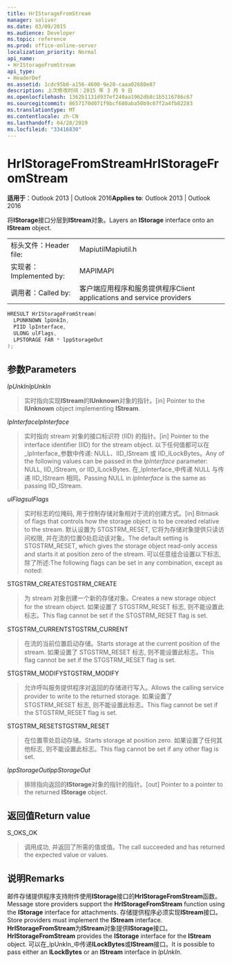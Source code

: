 ```yaml
---
title: HrIStorageFromStream
manager: soliver
ms.date: 03/09/2015
ms.audience: Developer
ms.topic: reference
ms.prod: office-online-server
localization_priority: Normal
api_name:
- HrIStorageFromStream
api_type:
- HeaderDef
ms.assetid: 1cdc95b8-a156-4600-9e20-caaa02680e87
description: 上次修改时间：2015 年 3 月 9 日
ms.openlocfilehash: 1362b1131d937ef240aa1962db8c1b5116786c67
ms.sourcegitcommit: 8657170d071f9bcf680aba50b9c07f2a4fb82283
ms.translationtype: MT
ms.contentlocale: zh-CN
ms.lasthandoff: 04/28/2019
ms.locfileid: "33416830"
---
```

# <a name="hristoragefromstream"></a><span data-ttu-id="0ff33-103">HrIStorageFromStream</span><span class="sxs-lookup"><span data-stu-id="0ff33-103">HrIStorageFromStream</span></span>

  
  
<span data-ttu-id="0ff33-104">**适用于**：Outlook 2013 | Outlook 2016</span><span class="sxs-lookup"><span data-stu-id="0ff33-104">**Applies to**: Outlook 2013 | Outlook 2016</span></span> 
  
<span data-ttu-id="0ff33-105">将**IStorage**接口分层到**IStream**对象。</span><span class="sxs-lookup"><span data-stu-id="0ff33-105">Layers an **IStorage** interface onto an **IStream** object.</span></span> 
  
|||
|:-----|:-----|
|<span data-ttu-id="0ff33-106">标头文件：</span><span class="sxs-lookup"><span data-stu-id="0ff33-106">Header file:</span></span>  <br/> |<span data-ttu-id="0ff33-107">Mapiutil</span><span class="sxs-lookup"><span data-stu-id="0ff33-107">Mapiutil.h</span></span>  <br/> |
|<span data-ttu-id="0ff33-108">实现者：</span><span class="sxs-lookup"><span data-stu-id="0ff33-108">Implemented by:</span></span>  <br/> |<span data-ttu-id="0ff33-109">MAPI</span><span class="sxs-lookup"><span data-stu-id="0ff33-109">MAPI</span></span>  <br/> |
|<span data-ttu-id="0ff33-110">调用者：</span><span class="sxs-lookup"><span data-stu-id="0ff33-110">Called by:</span></span>  <br/> |<span data-ttu-id="0ff33-111">客户端应用程序和服务提供程序</span><span class="sxs-lookup"><span data-stu-id="0ff33-111">Client applications and service providers</span></span>  <br/> |
   
```cpp
HRESULT HrIStorageFromStream(
  LPUNKNOWN lpUnkIn,
  PIID lpInterface,
  ULONG ulFlags,
  LPSTORAGE FAR * lppStorageOut
);
```

## <a name="parameters"></a><span data-ttu-id="0ff33-112">参数</span><span class="sxs-lookup"><span data-stu-id="0ff33-112">Parameters</span></span>

 <span data-ttu-id="0ff33-113">_lpUnkIn_</span><span class="sxs-lookup"><span data-stu-id="0ff33-113">_lpUnkIn_</span></span>
  
> <span data-ttu-id="0ff33-114">实时指向实现**IStream**的**IUnknown**对象的指针。</span><span class="sxs-lookup"><span data-stu-id="0ff33-114">[in] Pointer to the **IUnknown** object implementing **IStream**.</span></span> 
    
 <span data-ttu-id="0ff33-115">_lpInterface_</span><span class="sxs-lookup"><span data-stu-id="0ff33-115">_lpInterface_</span></span>
  
> <span data-ttu-id="0ff33-116">实时指向 stream 对象的接口标识符 (IID) 的指针。</span><span class="sxs-lookup"><span data-stu-id="0ff33-116">[in] Pointer to the interface identifier (IID) for the stream object.</span></span> <span data-ttu-id="0ff33-117">以下任何值都可以在_lpInterface_参数中传递: NULL、IID_IStream 或 IID_ILockBytes。</span><span class="sxs-lookup"><span data-stu-id="0ff33-117">Any of the following values can be passed in the  _lpInterface_ parameter: NULL, IID_IStream, or IID_ILockBytes.</span></span> <span data-ttu-id="0ff33-118">在_lpInterface_中传递 NULL 与传递 IID_IStream 相同。</span><span class="sxs-lookup"><span data-stu-id="0ff33-118">Passing NULL in  _lpInterface_ is the same as passing IID_IStream.</span></span> 
    
 <span data-ttu-id="0ff33-119">_ulFlags_</span><span class="sxs-lookup"><span data-stu-id="0ff33-119">_ulFlags_</span></span>
  
> <span data-ttu-id="0ff33-120">实时标志的位掩码, 用于控制存储对象相对于流的创建方式。</span><span class="sxs-lookup"><span data-stu-id="0ff33-120">[in] Bitmask of flags that controls how the storage object is to be created relative to the stream.</span></span> <span data-ttu-id="0ff33-121">默认设置为 STGSTRM_RESET, 它将为存储对象提供只读访问权限, 并在流的位置0处启动该对象。</span><span class="sxs-lookup"><span data-stu-id="0ff33-121">The default setting is STGSTRM_RESET, which gives the storage object read-only access and starts it at position zero of the stream.</span></span> <span data-ttu-id="0ff33-122">可以任意组合设置以下标志, 除了所述:</span><span class="sxs-lookup"><span data-stu-id="0ff33-122">The following flags can be set in any combination, except as noted:</span></span>
    
<span data-ttu-id="0ff33-123">STGSTRM_CREATE</span><span class="sxs-lookup"><span data-stu-id="0ff33-123">STGSTRM_CREATE</span></span> 
  
> <span data-ttu-id="0ff33-124">为 stream 对象创建一个新的存储对象。</span><span class="sxs-lookup"><span data-stu-id="0ff33-124">Creates a new storage object for the stream object.</span></span> <span data-ttu-id="0ff33-125">如果设置了 STGSTRM_RESET 标志, 则不能设置此标志。</span><span class="sxs-lookup"><span data-stu-id="0ff33-125">This flag cannot be set if the STGSTRM_RESET flag is set.</span></span> 
    
<span data-ttu-id="0ff33-126">STGSTRM_CURRENT</span><span class="sxs-lookup"><span data-stu-id="0ff33-126">STGSTRM_CURRENT</span></span> 
  
> <span data-ttu-id="0ff33-127">在流的当前位置启动存储。</span><span class="sxs-lookup"><span data-stu-id="0ff33-127">Starts storage at the current position of the stream.</span></span> <span data-ttu-id="0ff33-128">如果设置了 STGSTRM_RESET 标志, 则不能设置此标志。</span><span class="sxs-lookup"><span data-stu-id="0ff33-128">This flag cannot be set if the STGSTRM_RESET flag is set.</span></span> 
    
<span data-ttu-id="0ff33-129">STGSTRM_MODIFY</span><span class="sxs-lookup"><span data-stu-id="0ff33-129">STGSTRM_MODIFY</span></span> 
  
> <span data-ttu-id="0ff33-130">允许呼叫服务提供程序对返回的存储进行写入。</span><span class="sxs-lookup"><span data-stu-id="0ff33-130">Allows the calling service provider to write to the returned storage.</span></span> <span data-ttu-id="0ff33-131">如果设置了 STGSTRM_RESET 标志, 则不能设置此标志。</span><span class="sxs-lookup"><span data-stu-id="0ff33-131">This flag cannot be set if the STGSTRM_RESET flag is set.</span></span> 
    
<span data-ttu-id="0ff33-132">STGSTRM_RESET</span><span class="sxs-lookup"><span data-stu-id="0ff33-132">STGSTRM_RESET</span></span> 
  
> <span data-ttu-id="0ff33-133">在位置零处启动存储。</span><span class="sxs-lookup"><span data-stu-id="0ff33-133">Starts storage at position zero.</span></span> <span data-ttu-id="0ff33-134">如果设置了任何其他标志, 则不能设置此标志。</span><span class="sxs-lookup"><span data-stu-id="0ff33-134">This flag cannot be set if any other flag is set.</span></span> 
    
 <span data-ttu-id="0ff33-135">_lppStorageOut_</span><span class="sxs-lookup"><span data-stu-id="0ff33-135">_lppStorageOut_</span></span>
  
> <span data-ttu-id="0ff33-136">排除指向返回的**IStorage**对象的指针的指针。</span><span class="sxs-lookup"><span data-stu-id="0ff33-136">[out] Pointer to a pointer to the returned **IStorage** object.</span></span> 
    
## <a name="return-value"></a><span data-ttu-id="0ff33-137">返回值</span><span class="sxs-lookup"><span data-stu-id="0ff33-137">Return value</span></span>

<span data-ttu-id="0ff33-138">S_OK</span><span class="sxs-lookup"><span data-stu-id="0ff33-138">S_OK</span></span> 
  
> <span data-ttu-id="0ff33-139">调用成功, 并返回了所需的值或值。</span><span class="sxs-lookup"><span data-stu-id="0ff33-139">The call succeeded and has returned the expected value or values.</span></span>
    
## <a name="remarks"></a><span data-ttu-id="0ff33-140">说明</span><span class="sxs-lookup"><span data-stu-id="0ff33-140">Remarks</span></span>

<span data-ttu-id="0ff33-141">邮件存储提供程序支持附件使用**IStorage**接口的**HrIStorageFromStream**函数。</span><span class="sxs-lookup"><span data-stu-id="0ff33-141">Message store providers support the **HrIStorageFromStream** function using the **IStorage** interface for attachments.</span></span> <span data-ttu-id="0ff33-142">存储提供程序必须实现**IStream**接口。</span><span class="sxs-lookup"><span data-stu-id="0ff33-142">Store providers must implement the **IStream** interface.</span></span> <span data-ttu-id="0ff33-143">**HrIStorageFromStream**为**IStream**对象提供**IStorage**接口。</span><span class="sxs-lookup"><span data-stu-id="0ff33-143">**HrIStorageFromStream** provides the **IStorage** interface for the **IStream** object.</span></span> <span data-ttu-id="0ff33-144">可以在_lpUnkIn_中传递**ILockBytes**或**IStream**接口。</span><span class="sxs-lookup"><span data-stu-id="0ff33-144">It is possible to pass either an **ILockBytes** or an **IStream** interface in  _lpUnkIn_.</span></span> 
  

